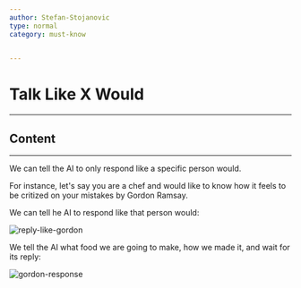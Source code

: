 ```yaml
---
author: Stefan-Stojanovic
type: normal
category: must-know
 

---
```


# Talk Like X Would

---

## Content

---

We can tell the AI to only respond like a specific person would.

For instance, let's say you are a chef and would like to know how it feels to be critized on your mistakes by Gordon Ramsay.

We can tell he AI to respond like that person would:

![reply-like-gordon](https://img.enkipro.com/efe437def6289d0f3ba32e5c8be137f6.png)

We tell the AI what food we are going to make, how we made it, and wait for its reply:

![gordon-response](https://img.enkipro.com/503e0d0ab6ebb1249227769bfcefd38f.png)
